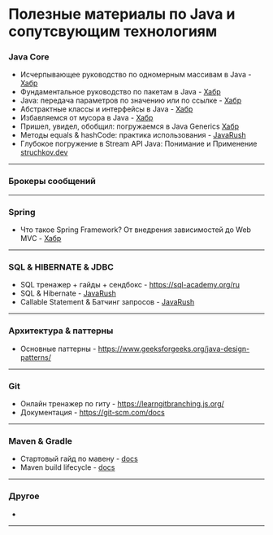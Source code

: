 # Полезные материалы по Java и сопутсвующим технологиям

### Java Core
- Исчерпывающее руководство по одномерным массивам в Java - [Хабр](https://habr.com/ru/articles/753638/#1)
- Фундаментальное руководство по пакетам в Java - [Хабр](https://habr.com/ru/articles/755654/)
- Java: передача параметров по значению или по ссылке - [Хабр](https://habr.com/ru/amp/publications/551026/)
- Абстрактные классы и интерфейсы в Java - [Хабр](https://habr.com/ru/companies/otus/articles/707762/)
- Избавляемся от мусора в Java - [Хабр](https://habr.com/ru/companies/otus/articles/553996/)
- Пришел, увидел, обобщил: погружаемся в Java Generics [Хабр](https://habr.com/ru/companies/sberbank/articles/416413/)
- Методы equals & hashCode: практика использования - [JavaRush](https://javarush.com/groups/posts/2179-metodih-equals--hashcode-praktika-ispoljhzovanija)
- Глубокое погружение в Stream API Java: Понимание и Применение [struchkov.dev](https://struchkov.dev/blog/ru/java-stream-api)

------------------------------------------------------------------------------------------------------------
  
### Брокеры сообщений


------------------------------------------------------------------------------------------------------------

### Spring

- Что такое Spring Framework? От внедрения зависимостей до Web MVC - [Хабр](https://habr.com/ru/articles/490586/)



------------------------------------------------------------------------------------------------------------


### SQL & HIBERNATE & JDBC
- SQL тренажер + гайды + сендбокс - https://sql-academy.org/ru
- SQL & Hibernate - [JavaRush](https://javarush.com/quests/QUEST_SQL_HIBERNATE_PUBLIC)
- Callable Statement & Батчинг запросов - [JavaRush](https://javarush.com/quests/lectures/questhibernate.level08.lecture02)

------------------------------------------------------------------------------------------------------------
  
### Архитектура & паттерны
- Основные паттерны - https://www.geeksforgeeks.org/java-design-patterns/

------------------------------------------------------------------------------------------------------------

### Git
- Онлайн тренажер по гиту - https://learngitbranching.js.org/
- Документация - https://git-scm.com/docs

------------------------------------------------------------------------------------------------------------

### Maven & Gradle
- Стартовый гайд по мавену - [docs](https://maven.apache.org/guides/getting-started/index.html)
- Maven build lifecycle - [docs](https://maven.apache.org/guides/introduction/introduction-to-the-lifecycle.html)

------------------------------------------------------------------------------------------------------------

### Другое
-

------------------------------------------------------------------------------------------------------------

